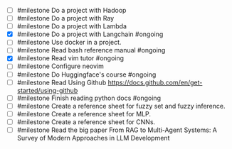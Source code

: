 - [ ] #milestone Do a project with Hadoop
- [ ] #milestone Do a project with Ray
- [ ] #milestone Do a project with Lambda
- [x] #milestone Do a project with Langchain #ongoing 
- [ ] #milestone Use docker in a project.
- [ ] #milestone Read bash reference manual #ongoing
- [x] #milestone Read vim tutor #ongoing
- [ ] #milestone Configure neovim
- [ ] #milestone Do Huggingface's course #ongoing
- [ ] #milestone Read Using Github https://docs.github.com/en/get-started/using-github
- [ ] #milestone Finish reading python docs #ongoing 
- [ ] #milestone Create a reference sheet for fuzzy set and fuzzy inference.
- [ ] #milestone Create a reference sheet for MLP.
- [ ] #milestone Create a reference sheet for CNNs.
- [ ] #milestone Read the big paper From RAG to Multi-Agent Systems: A Survey of Modern Approaches in LLM Development